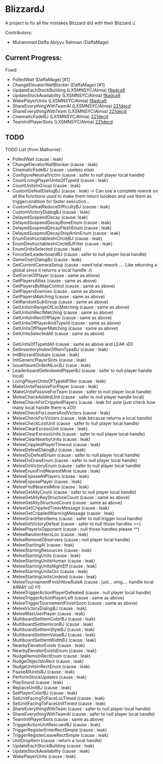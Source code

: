 # BlizzardJ
A project to fix all the mistakes Blizzard did with their Blizzard J.

Contributors:
- Muhammad Daffa Abiyyu Rahman (DaffaMage)

## Current Progress:
Fixed:
- PolledWait (DaffaMage) [#1]
- ChangeElevatorWallBlocker (DaffaMage) [#1]
- UpdateEachStockBuilding (LXSMNSYC/Almia) [f8adca9](https://github.com/LXSMNSYC/BlizzardJ/commit/f8adca9c5e2a6fbc91e5ecb70621751c6b5591a7#diff-d7a7700e7562d68e6590b55183509592)
- UpdateStockAvailability (LXSMNSYC/Almia) [f8adca9](https://github.com/LXSMNSYC/BlizzardJ/commit/f8adca9c5e2a6fbc91e5ecb70621751c6b5591a7#diff-d7a7700e7562d68e6590b55183509592)
- WakePlayerUnits (LXSMNSYC/Almia) [f8adca9](https://github.com/LXSMNSYC/BlizzardJ/commit/f8adca9c5e2a6fbc91e5ecb70621751c6b5591a7#diff-d7a7700e7562d68e6590b55183509592)
- ShareEverythingWithTeamAI (LXSMNSYC/Almia) [221decd ](https://github.com/LXSMNSYC/BlizzardJ/commit/221decd3a1367d2b1822050c68dae8a34c56350a)
- ShareEverythingWithTeam (LXSMNSYC/Almia) [221decd ](https://github.com/LXSMNSYC/BlizzardJ/commit/221decd3a1367d2b1822050c68dae8a34c56350a)
- CinematicFadeBJ (LXSMNSYC/Almia) [221decd ](https://github.com/LXSMNSYC/BlizzardJ/commit/221decd3a1367d2b1822050c68dae8a34c56350a)
- TeamInitPlayerSlots (LXSMNSYC/Almia) [221decd ](https://github.com/LXSMNSYC/BlizzardJ/commit/221decd3a1367d2b1822050c68dae8a34c56350a)

## TODO
TODO List (from Malhorne):
- PolledWait (cause : leak)
- ChangeElevatorWallBlocker (cause : leak)
- CinematicFadeBJ (cause : useless else)
- ConfigureNeutralVictim (cause : safer to null player local handle)
- CountLivingPlayerUnitsOfTypeId (cause : leak)
- CountUnitsInGroup (cause : leak)
- CustomDefeatDialogBJ (cause : leak) -> Can use a complete rework on all the functions used to make them return boolean and use them as triggercondition for faster execution...
- CustomDefeatReduceDifficultyBJ (cause : leak)
- CustomVictoryDialogBJ (cause : leak)
- DelayedSuspendDecay (cause: leak)
- DelayedSuspendDecayBoneEnum (cause : leak)
- DelayedSuspendDecayFleshEnum (cause : leak)
- DelayedSuspendDecayStopAnimEnum (cause : leak)
- EnumDestructablesInCircleBJ (cause : leak)
- EnumDestructablesInCircleBJFilter (cause : leak)
- EnumUnitsSelected (cause : leak)
- ForceSetLeaderboardBJ (cause : safer to null player local handle)
- GameOverDialogBJ (cause : leak)
- GetCurrentCameraSetup (cause : need total rework .... Like returning a global since it returns a local handle :/)
- GetForceOfPlayer (cause : same as above)
- GetPlayersAllies (cause : same as above)
- GetPlayersByMapControl (cause : same as above)
- GetPlayersEnemies (cause : same as above)
- GetPlayersMatching (cause : same as above)
- GetRandomSubGroup (cause : same as above)
- GetUnitsInRangeOfLocMatching (cause : same as above)
- GetUnitsInRectMatching (cause : same as above)
- GetUnitsInRectOfPlayer (cause : same as above)
- GetUnitsOfPlayerAndTypeId (cause : same as above)
- GetUnitsOfPlayerMatching (cause : same as above)
- GetUnitsSelectedAll (cause : same as above)
-
- GetUnitsOfTypeIdAll (cause : same as above and LEAK xD)
- GetInventoryIndexOfItemTypeBJ (cause : leak)
- InitBlizzardGlobals (cause : leak)
- InitGenericPlayerSlots (cause : leak)
- IssueHauntOrderAtLocBJ (caue : leak)
- LeaderboardGetIndexedPlayerBJ (cause : safer to null player handle local)
- LivingPlayerUnitsOfTypeIdFilter (cause : leak)
- MakeUnitsPassiveForPlayer (cause : leak)
- MakeUnitsPassiveForTeam (cause : safer to null player local handle)
- MeleeCheckAddedUnit (cause : safer to null player handle local)
- MeleeCheckForCrippledPlayers (cause : leak for sure (just check how many local handle there is xD))
- MeleeCheckForLosersAndVictors (cause : leak)
- MeleeCheckForVictors (cause : leak because returns a local handle)
- MeleeCheckLostUnit (cause : safer to null player local handle)
- MeleeClearExcessUnit (cause : leak)
- MeleeClearExcessUnits (cause : safer to null player local handle)
- MeleeClearNearbyUnits (cause : leak)
- MeleeCrippledPlayerTimeout (cause : leak)
- MeleeDefeatDialogBJ (cause : leak)
- MeleeDoDefeatEnum (cause : safer to null player local handle)
- MeleeDoDrawEnum (cause : safer to null player local handle)
- MeleeDoVictoryEnum (cause : safer to null player local handle)
- MeleeEnumFindNearestMine (cause : leak)
- MeleeExposeAllPlayers (cause : leak)
- MeleeExposePlayer (cause : leak)
- MeleeFindNearestMine (cause : leak)
- MeleeGetAllyCount (cause : safer to null player local handle)
- MeleeGetAllyKeyStructureCount (cause : same as above)
- MeleeGetAllyStructureCount (cause : same as above)
- MeleeGetCrippledTimerMessage (cause : leak)
- MeleeGetCrippledWarningMessage (cause : leak)
- MeleeGrantHeroItems (cause : safer to null trigger local handle)
- MeleeInitVictoryDefeat (cause : safer to null those handles ><)
- MeleePlayerIsOpponent (cause : null those handles please ^^)
- MeleeRandomHeroLoc (cause : leak)
- MeleeRemoveObservers (cause : null player local handle)
- MeleeStartingAI (cause : leak)
- MeleeStartingResources (cause : leak)
- MeleeStartingUnits (cause : leak)
- MeleeStartingUnitsHuman (cause : leak)
- MeleeStartingUnitsNightElf (cause : leak)
- MeleeStartingUnitsOrc (cause : leak)
- MeleeStartingUnitsUndead (cause : leak)
- MeleeTournamentFinishNowRuleA (cause : just... omg.... handle local ARRAY oO !!!)
- MeleeTriggerActionPlayerDefeated (cause : null player local handle)
- MeleeTriggerActionPlayerLeft (cause : same as above)
- MeleeTriggerTournamentFinishSoon (cause : same as above)
- MeleeVictoryDialogBJ (cause : leak)
- MeleeWasUserPlayer (cause : leak)
- MultiboardSetItemColorBJ (cause : leak)
- MultiboardSetItemIconBJ (cause : leak)
- MultiboardSetItemStyleBJ (cause : leak)
- MultiboardSetItemValueBJ (cause : leak)
- MultiboardSetItemWidthBJ (cause : leak)
- NearbyElevatorExists (cause : leak)
- NearbyElevatorExistsEnum (cause : leak)
- NudgeItemsInRectEnum (cause : leak)
- NudgeObjectsInRect (cause : leak)
- NudgeUnitsInRectEnum (cause : leak)
- PauseAllUnitsBJ (cause : leak)
- PerformStockUpdates (cause : leak)
- PlaySound (cause : leak)
- ReplaceUnitBJ (cause : leak)
- SetPlayerColorBJ (cause : leak)
- SetUnitFacingToFaceLocTimed (cause : leak)
- SetUnitFacingToFaceUnitTimed (cause : leak)
- ShareEverythingWithTeam (cause : safer to null player local handle)
- ShareEverythingWithTeamAI (cause : safer to null player local handle)
- TeamInitPlayerSlots (cause : same as above)
- TriggerActionUnitRescuedBJ (cause : leak)
- TriggerRegisterEnterRectSimple (cause : leak)
- TriggerRegisterLeaveRectSimple (cause : leak)
- UnitDropItem (cause : return a local handle)
- UpdateEachStockBuilding (cause : leak)
- UpdateStockAvailability (cause : leak)
- WakePlayerUnits (cause : leak)
